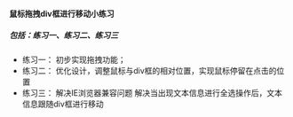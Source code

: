#### 鼠标拖拽div框进行移动小练习
##### 包括：练习一、练习二、练习三
* 练习一：
初步实现拖拽功能；
* 练习二：
优化设计，调整鼠标与div框的相对位置，实现鼠标停留在点击的位置
* 练习三：
解决IE浏览器兼容问题
解决当出现文本信息进行全选操作后，文本信息跟随div框进行移动
